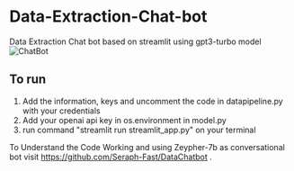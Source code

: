 # Data-Extraction-Chat-bot
Data Extraction Chat bot based on streamlit using gpt3-turbo model
![ChatBot](https://github.com/Seraph-Fast/Data-Extraction-Chat-bot/assets/75688011/c1712481-a1ae-4316-936a-5f872baaec41)

## To run
1. Add the information, keys and uncomment the code in datapipeline.py with your credentials
2. Add your openai api key in os.environment in model.py
3. run command "streamlit run streamlit_app.py" on your terminal


To Understand the Code Working and using Zeypher-7b as conversational bot visit https://github.com/Seraph-Fast/DataChatbot .
